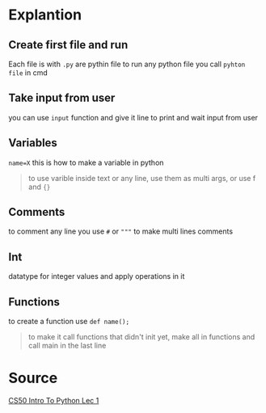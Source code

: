 # Explantion
## Create first file and run
Each file is with `.py` are pythin file
to run any python file you call `pyhton file` in cmd
## Take input from user
 you can use `input` function and give it line to print and wait input from user
## Variables
`name=X` this is how to make a variable in python 
> to use varible inside text or any line, use them as multi args, or use f and `{}` 
## Comments
to comment any line you use `#` or `"""` to make multi lines comments
## Int
datatype for integer values and apply operations in it
## Functions
to create a function use `def name();`  
> to make it call functions that didn't init yet, make all in functions and call main in the last line


# Source
[CS50 Intro To Python Lec 1](https://youtu.be/JP7ITIXGpHk?si=KARcvI9k5erOysH7) 